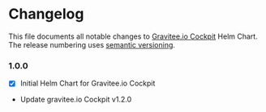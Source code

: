 # Changelog

This file documents all notable changes to [Gravitee.io Cockpit](https://github.com/gravitee-io/helm-charts/tree/master/cockpit) Helm Chart. The release numbering uses [semantic versioning](http://semver.org).

### 1.0.0

- [X] Initial Helm Chart for Gravitee.io Cockpit

- Update gravitee.io Cockpit v1.2.0